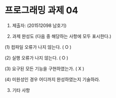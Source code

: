 # 프로그래밍 과제 04

1. 제출자:   (201512098 남호기)

2. 과제 완성도 (다음 중 해당하는 사항에 모두 표시한다.)

(1) 컴파일 오류가 나지 않는다. ( O )

(2) 실행 오류가 나지 않는다. ( O )

(3) 요구된 모든 기능을 구현하였는가. ( X )

(4) 미원성인 경우 어디까지 완성하였는지 기술하라.

3. 기타 사항 
